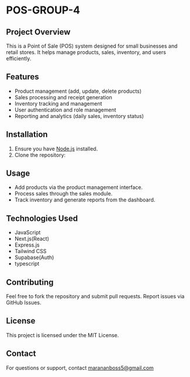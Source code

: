 # POS-GROUP-4

## Project Overview
This is a Point of Sale (POS) system designed for small businesses and retail stores. It helps manage products, sales, inventory, and users efficiently.

## Features
- Product management (add, update, delete products)
- Sales processing and receipt generation
- Inventory tracking and management
- User authentication and role management
- Reporting and analytics (daily sales, inventory status)


## Installation
1. Ensure you have [Node.js](https://nodejs.org/) installed.
2. Clone the repository:


## Usage
- Add products via the product management interface.
- Process sales through the sales module.
- Track inventory and generate reports from the dashboard.

## Technologies Used
- JavaScript
- Next.js(React)
- Express.js
- Tailwind CSS
- Supabase(Auth)
- typescript

## Contributing
Feel free to fork the repository and submit pull requests. Report issues via GitHub Issues.

## License
This project is licensed under the MIT License.

## Contact
For questions or support, contact marananboss5@gmail.com
